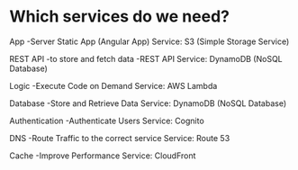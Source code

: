 # Which services do we need?

App
-Server Static App (Angular App)
Service: S3 (Simple Storage Service)

REST API
-to store and fetch data
-REST API
Service: DynamoDB (NoSQL Database)

Logic
-Execute Code on Demand
Service: AWS Lambda

Database
-Store and Retrieve Data
Service: DynamoDB (NoSQL Database)

Authentication
-Authenticate Users
Service: Cognito

DNS
-Route Traffic to the correct service
Service: Route 53

Cache
-Improve Performance
Service: CloudFront
